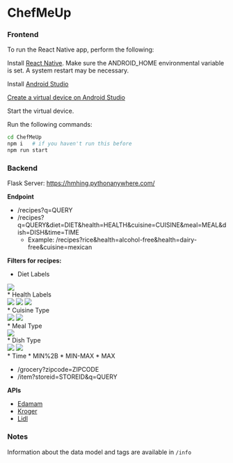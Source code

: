 # ChefMeUp

### Frontend

To run the React Native app, perform the following:

Install [React Native](https://reactnative.dev/docs/environment-setup?guide=native). Make sure the ANDROID_HOME environmental variable is set. A system restart may be necessary.

Install [Android Studio](https://developer.android.com/studio)

[Create a virtual device on Android Studio](https://developer.android.com/studio/run/managing-avds)

Start the virtual device.

Run the following commands:
```bash
cd ChefMeUp
npm i   # if you haven't run this before
npm run start
```

### Backend

Flask Server: https://hmhing.pythonanywhere.com/

**Endpoint**
* /recipes?q=QUERY
* /recipes?q=QUERY&diet=DIET&health=HEALTH&cuisine=CUISINE&meal=MEAL&dish=DISH&time=TIME
    * Example: /recipes?rice&health=alcohol-free&health=dairy-free&cuisine=mexican

**Filters for recipes:**
* Diet Labels<br>
<img src=https://i.imgur.com/roY5Gci.png>
<br>
* Health Labels<br>
<img src=https://i.imgur.com/wy985IT.png>
<img src=https://i.imgur.com/FpnSkOu.png>
<img src=https://i.imgur.com/c0SBK8Z.png>
<br>
* Cuisine Type<br>
<img src=https://i.imgur.com/QK6yD7T.png>
<img src=https://i.imgur.com/Uy6gy8s.png>
<br>
* Meal Type<br>
<img src=https://i.imgur.com/bDGDUYH.png>
<br>
* Dish Type<br>
<img src=https://i.imgur.com/Nwt8fWB.png>
<img src=https://i.imgur.com/qzn4iak.png>
<br>
* Time
    * MIN%2B
    * MIN-MAX
    * MAX

* /grocery?zipcode=ZIPCODE
* /item?storeid=STOREID&q=QUERY


**APIs**

* [Edamam](https://developer.edamam.com/edamam-recipe-api)
* [Kroger](https://developer.kroger.com/reference/)
* [Lidl](https://mobileapi.lidl.com/v1/)

### Notes

Information about the data model and tags are available in `/info`